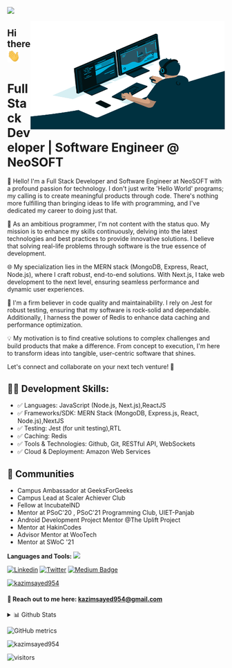 ![](https://activity-graph.herokuapp.com/graph?username=kazimsayed954&theme=react-dark&hide_border=true&area=true)

<img align='right' src='https://github.com/kazimsayed954/kazimsayed954/blob/master/kazimsayed954/code.gif' width="450" height="250">

<p align="center">

## Hi there <img src="https://raw.githubusercontent.com/ABSphreak/ABSphreak/master/gifs/Hi.gif" width="30 px">

# Full Stack Developer | Software Engineer @ NeoSOFT

👋 Hello! I'm a Full Stack Developer and Software Engineer at NeoSOFT with a profound passion for technology. I don't just write 'Hello World' programs; my calling is to create meaningful products through code. There's nothing more fulfilling than bringing ideas to life with programming, and I've dedicated my career to doing just that.

🚀 As an ambitious programmer, I'm not content with the status quo. My mission is to enhance my skills continuously, delving into the latest technologies and best practices to provide innovative solutions. I believe that solving real-life problems through software is the true essence of development.

🌐 My specialization lies in the MERN stack (MongoDB, Express, React, Node.js), where I craft robust, end-to-end solutions. With Next.js, I take web development to the next level, ensuring seamless performance and dynamic user experiences.

🧪 I'm a firm believer in code quality and maintainability. I rely on Jest for robust testing, ensuring that my software is rock-solid and dependable. Additionally, I harness the power of Redis to enhance data caching and performance optimization.

💡 My motivation is to find creative solutions to complex challenges and build products that make a difference. From concept to execution, I'm here to transform ideas into tangible, user-centric software that shines.

Let's connect and collaborate on your next tech venture! 🚀


## 👨‍💻 Development Skills:
- ✅ Languages: JavaScript (Node.js, Next.js),ReactJS
- ✅ Frameworks/SDK: MERN Stack (MongoDB, Express.js, React, Node.js),NextJS
- ✅ Testing: Jest (for unit testing),RTL
- ✅ Caching: Redis
- ✅ Tools & Technologies: Github, Git, RESTful API, WebSockets
- ✅ Cloud & Deployment: Amazon Web Services <br>


## 👯 Communities
* Campus Ambassador at GeeksForGeeks
* Campus Lead at Scaler Achiever Club
* Fellow at IncubateIND
* Mentor at PSoC'20 , PSoC'21 Programming Club, UIET-Panjab
* Android Development Project Mentor @The Uplift Project
* Mentor at HakinCodes
* Advisor Mentor at WooTech
* Mentor at SWoC '21

**Languages and Tools:**
  <a href="https://skillicons.dev">
    <img src="https://skillicons.dev/icons?i=js,react,express,mongodb,nodejs,nextjs,graphql,git,docker" />
  </a>

[![Linkedin](https://img.shields.io/badge/-kazimsayed-blue?style=flat-square&logo=Linkedin&logoColor=white&link=https://www.linkedin.com/in/kazimsayed/)](https://www.linkedin.com/in/kazimsayed/)
[![Twitter](https://img.shields.io/badge/-@kazimsayed954-1ca0f1?style=flat-square&labelColor=1ca0f1&logo=twitter&logoColor=white&link=https://twitter.com/kazimsayed954)](https://twitter.com/kazimsayed954)
[![Medium Badge](https://img.shields.io/badge/-kazimsayed-03a57a?style=flat-square&labelColor=000000&logo=Medium&link=https://medium.com/@kazimsayed954/)](https://medium.com/@kazimsayed954)

<p align="left"> <a href="https://github.com/ryo-ma/github-profile-trophy"><img src="https://github-profile-trophy.vercel.app/?username=kazimsayed954&theme=onedark" alt="kazimsayed954" /></a> </p>

#### 📧 Reach out to me here: kazimsayed954@gmail.com

 <details>
<summary>📊 Github Stats</summary> <br>
 
![GitHub streak stats](https://github-readme-streak-stats.herokuapp.com/?user=kazimsayed954)

![kazim github stats](https://github-readme-stats.vercel.app/api/top-langs/?username=kazimsayed954&theme=dark&hide=TCL)

![kazim github stats](https://github-readme-stats.vercel.app/api?username=kazimsayed954&hide=["issues"]&show_icons=true)
</details>

![GitHub metrics](https://metrics.lecoq.io/kazimsayed954)



<p align="left"> <img src="https://komarev.com/ghpvc/?username=kazimsayed954" alt="kazimsayed954" /> </p>

![visitors](https://visitor-badge.glitch.me/badge?page_id=kazimsayed954.kazimsayed954)
 
 
 
  

